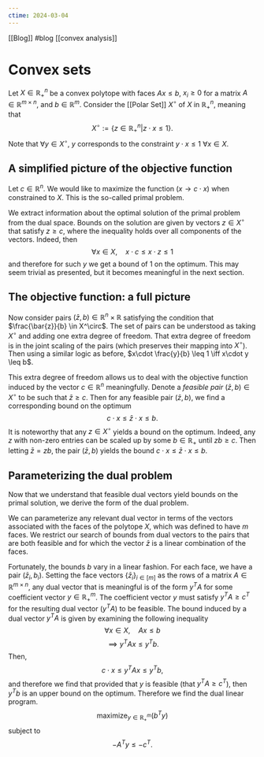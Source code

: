 ```yaml
---
ctime: 2024-03-04
---
```

[[Blog]] #blog
[[convex analysis]]
# Convex sets
Let $X \in \mathbb{R}_+^n$ be a convex  polytope with faces $Ax \leq b$, $x_i \geq 0$ for a matrix $A \in \mathbb{R}^{m \times n}$, and $b \in \mathbb{R}^m$.
Consider the [[Polar Set]] $X^\circ$ of $X$ in $\mathbb{R}^n_+$, meaning that
$$
X^\circ := \{ z \in \mathbb{R}^n_+ | z \cdot x \leq 1 \}.
$$
Note that $\forall y \in X^\circ$, $y$ corresponds to the constraint $y \cdot x \leq 1$ $\forall x \in X$.

## A simplified picture of the objective function
Let $c \in\mathbb{R}^n$. We would like to maximize the function $(x \to c \cdot x)$ when constrained to $X$. This is the so-called primal problem.

We extract information about the optimal solution of the primal problem from the dual space. Bounds on the solution are given by vectors $z \in X^\circ$ that satisfy $z \geq c$, where the inequality holds over all components of the vectors. Indeed, then
$$
\forall x \in X, \quad  x\cdot c \leq x\cdot z \leq 1
$$
and therefore for such $y$ we get a bound of $1$ on the optimum. This may seem trivial as presented, but it becomes meaningful in the next section.
## The objective function: a full picture
Now consider pairs $(\bar{z}, b) \in \mathbb{R}^n \times \mathbb{R}$ satisfying the condition that $\frac{\bar{z}}{b} \in X^\circ$.
The set of pairs can be understood as taking $X^\circ$ and adding one extra degree of freedom. That extra degree of freedom is in the joint scaling of the pairs (which preserves their mapping into $X^\circ$). Then using a similar logic as before, $x\cdot \frac{y}{b} \leq 1 \iff x\cdot y \leq b$.

This extra degree of freedom allows us to deal with the objective function induced by the vector $c \in \mathbb{R}^n$ meaningfully. Denote a *feasible pair* $(\bar{z}, b) \in X^\circ$ to be such that $\bar{z} \geq c$. Then for any feasible pair $(\bar{z}, b)$, we find a corresponding bound on the optimum
$$
c \cdot x \leq \bar{z} \cdot x \leq b.
$$
It is noteworthy that any $z \in X^\circ$ yields a bound on the optimum. Indeed, any $z$ with non-zero entries can be scaled up by some $b \in \mathbb{R}_+$ until $z b \geq c$. Then letting $\bar{z} = z b$, the pair $(\bar{z}, b)$ yields the bound $c \cdot x \leq \bar{z} \cdot x \leq b$.
## Parameterizing the dual problem
Now that we understand that feasible dual vectors yield bounds on the primal solution, we derive the form of the dual problem.

We can parameterize any relevant dual vector in terms of the vectors associated with the faces of the polytope $X$, which was defined to have $m$ faces. We restrict our search of bounds from dual vectors to the pairs that are both feasible and for which the vector $\bar{z}$ is a linear combination of the faces.

Fortunately, the bounds $b$ vary in a  linear fashion. For each face, we have a pair $(\bar{z}_i, b_i)$. Setting the face vectors $\{ \bar{z}_i \}_{i \in [m]}$ as the rows of a matrix $A \in \mathbb{R}^{m \times n}$, any dual vector that is meaningful is of the form $y^T A$ for some coefficient vector $y \in \mathbb{R}^m_+$. The coefficient vector $y$ must satisfy $y^TA \geq c^T$ for the resulting dual vector $(y^T A)$ to be feasible. The bound induced by a dual vector $y^TA$ is given by examining the following inequality
$$
\forall x \in  X, \quad  Ax \leq b
$$
$$
\implies y^T A x \leq y^T b.
$$
Then,
$$
c \cdot x \leq y^T A x \leq y^T b,
$$
and therefore we find that provided that $y$ is feasible (that $y^T A \geq c^T$), then $y^T b$ is an upper bound on the optimum. Therefore we find the dual linear program.
$$
\textrm{maximize}_{y \in  \mathbb{R}^m_+}(b^T y)
$$
subject to
$$
-A^T y \leq -c^T.
$$